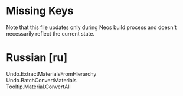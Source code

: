 # Missing Keys
Note that this file updates only during Neos build process and doesn't necessarily reflect the current state.

# Russian [ru]
Undo.ExtractMaterialsFromHierarchy  
Undo.BatchConvertMaterials  
Tooltip.Material.ConvertAll  

